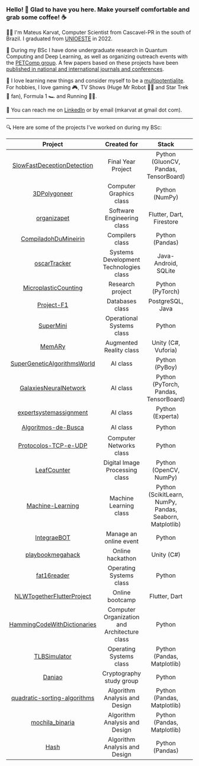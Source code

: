 ### Hello! :wave: Glad to have you here. Make yourself comfortable and grab some coffee! :coffee:

:man_student: I'm Mateus Karvat, Computer Scientist from Cascavel-PR in the south of Brazil. I graduated from [UNIOESTE](https://www.unioeste.br/portal/) in 2022.

:microscope: During my BSc I have done undergraduate research in Quantum Computing and Deep Learning, as well as organizing outreach events with the [PETComp group](https://petsite-bd39a.web.app/). A few papers based on these projects have been [published in national and international journals and conferences](https://scholar.google.com.br/citations?user=0NHCSV4AAAAJ).

:cowboy_hat_face: I love learning new things and consider myself to be a [multipotentialite](https://puttylike.com/terminology/). For hobbies, I love gaming :video_game:, TV Shows (Huge Mr Robot :man_technologist: and Star Trek :vulcan_salute: fan), Formula 1 :racing_car: and Running :running_man:.

:incoming_envelope: You can reach me on [LinkedIn](https://www.linkedin.com/in/mateus-karvat-camara/) or by email (mkarvat at gmail dot com).

---

:mag: Here are some of the projects I've worked on during my BSc:

|            **Project**            |      **Created for**      | **Stack** | **Complexity** | **Year** |
|:---------------------------------:|:-------------------------:|:---------:|:--------------:|:--------:|
|     [SlowFastDeceptionDetection](https://github.com/MahatKC/SlowFastDeceptionDetection)    |   Final Year Project                        |  Python (GluonCV, Pandas, TensorBoard)         |  <div style="width:300px">:large_blue_circle: :large_blue_circle: :large_blue_circle: :large_blue_circle: :large_blue_circle:</div>             |    2022      |
|            [3DPolygoneer](https://github.com/MahatKC/3DPolygoneer)           |         Computer Graphics class                  |   Python (NumPy)        |      :large_blue_circle: :large_blue_circle: :large_blue_circle: :large_blue_circle: :large_blue_circle:          |     2021     |
|            [organizapet](https://github.com/MahatKC/organizapet)            |    Software Engineering class                       |  Flutter, Dart, Firestore         |  :large_blue_circle: :large_blue_circle: :large_blue_circle: :large_blue_circle:  :black_circle:            |      2021    |
|        [CompiladohDuMineirin](https://github.com/igorFNegrizoli/CompiladohDuMineirin)       |   Compilers class                        |   Python (Pandas)        |    :large_blue_circle: :large_blue_circle:  :large_blue_circle: :large_blue_circle: :black_circle:            |    2022      |
|            [oscarTracker](https://github.com/igorFNegrizoli/oscarTracker)           |   Systems Development Technologies class                        |  Java-Android, SQLite        |      :large_blue_circle: :large_blue_circle:  :large_blue_circle: :black_circle: :black_circle:          |     2021     |
|        [MicroplasticCounting](https://github.com/MahatKC/MicroplasticCounting)       |     Research project                      |  Python (PyTorch)         |     :large_blue_circle: :large_blue_circle: :large_blue_circle:  :black_circle: :black_circle:         |      2021    |
|             [Project-F1](https://github.com/AmandaIsrael/Project-F1)            |   Databases class                        |  PostgreSQL, Java         |    :large_blue_circle: :large_blue_circle: :large_blue_circle: :black_circle: :black_circle:            |    2021      |
|             [SuperMini](https://github.com/MahatKC/SuperMini)             | Operational Systems class |   Python  | :large_blue_circle: :large_blue_circle: :black_circle: :black_circle: :black_circle:               |     2022     |
|               [MemARy](https://github.com/MahatKC/MemARy)              |            Augmented Reality class               |Unity (C#, Vuforia)|       :large_blue_circle: :large_blue_circle: :black_circle: :black_circle: :black_circle:         |    2020      |
|    [SuperGeneticAlgorithmsWorld](https://github.com/MahatKC/SuperGeneticAlgorithmsWorld)    |      AI class                     |  Python (PyBoy)         |      :large_blue_circle: :large_blue_circle: :black_circle: :black_circle: :black_circle:          |      2021    | 
|       [GalaxiesNeuralNetwork](https://github.com/MahatKC/GalaxiesNeuralNetwork)       |         AI class                  |  Python (PyTorch, Pandas, TensorBoard)         |        :large_blue_circle: :large_blue_circle:  :black_circle: :black_circle: :black_circle:        |      2021    |
|       [expertsystemassignment](https://github.com/MahatKC/expertsystemassignment)      |       AI class                    | Python (Experta)          |          :large_blue_circle: :large_blue_circle:  :black_circle: :black_circle: :black_circle:      |     2021     |
| [Algoritmos-de-Busca](https://github.com/MahatKC/Trabalho-IA---Algoritmos-de-Busca) |        AI class                   |   Python        |   :large_blue_circle: :large_blue_circle:  :black_circle: :black_circle: :black_circle:             |      2021    |
|        [Protocolos-TCP-e-UDP](https://github.com/robertaalcantara/Protocolos-TCP-e-UDP)       |   Computer Networks class                        |    Python       |   :large_blue_circle: :large_blue_circle:  :black_circle: :black_circle: :black_circle:             |    2022      |
|            [LeafCounter](https://github.com/matheusnunesismael/LeafCounter)            |   Digital Image Processing class                        |  Python (OpenCV, NumPy)          |   :large_blue_circle: :large_blue_circle:  :black_circle: :black_circle: :black_circle:             |   2020       |
| [Machine-Learning](https://github.com/Daniel-Boll/Machine-Learning) |   Machine Learning class                        |  Python (ScikitLearn, NumPy, Pandas, Seaborn, Matplotlib)         |    :large_blue_circle: :large_blue_circle: :black_circle: :black_circle: :black_circle:            |    2020      |
|            [IntegraeBOT](https://github.com/MahatKC/IntegraeBOT)            |   Manage an online event                        |   Python        |            :large_blue_circle: :large_blue_circle:  :black_circle: :black_circle: :black_circle:    |     2021     |
|          [playbookmegahack](https://github.com/MahatKC/playbookmegahack)         |   Online hackathon                        |   Unity (C#)        |         :large_blue_circle: :large_blue_circle: :black_circle: :black_circle: :black_circle:        |    2020      |
|            [fat16reader](https://github.com/MahatKC/fat16reader)            |   Operating Systems class                        |  Python         |           :large_blue_circle: :black_circle: :black_circle: :black_circle: :black_circle:     |      2022    |
|     [NLWTogetherFlutterProject](https://github.com/MahatKC/NLWTogetherFlutterProject)     |          Online bootcamp                 |  Flutter, Dart         |     :large_blue_circle: :black_circle: :black_circle: :black_circle: :black_circle:          |     2021     |
|    [HammingCodeWithDictionaries](https://github.com/MahatKC/HammingCodeWithDictionaries)    |   Computer Organization and Architecture class                        |    Python       |       :large_blue_circle: :black_circle: :black_circle: :black_circle: :black_circle:         |     2020     |
|            [TLBSimulator](https://github.com/MahatKC/TLBSimulator)           |   Operating Systems class                        |    Python (Pandas, Matplotlib)       |       :large_blue_circle: :black_circle: :black_circle: :black_circle: :black_circle:         |    2022      |
|               [Daniao](https://github.com/MahatKC/Daniao)              |   Cryptography study group                        |    Python       |             :large_blue_circle: :black_circle: :black_circle: :black_circle: :black_circle:   |     2021     |
|    [quadratic-sorting-algorithms](https://github.com/MahatKC/quadratic-sorting-algorithms)   |   Algorithm Analysis and Design                        |  Python (Pandas, Matplotlib)         |       :large_blue_circle: :black_circle: :black_circle: :black_circle: :black_circle:         |     2022     |
|          [mochila_binaria](https://github.com/MahatKC/mochila_binaria)          |   Algorithm Analysis and Design                        |  Python (Pandas, Matplotlib)         |    :large_blue_circle: :black_circle: :black_circle: :black_circle: :black_circle:            |    2022      |
|                [Hash](https://github.com/MahatKC/Hash)               |   Algorithm Analysis and Design                        |   Python (Pandas)        |     :large_blue_circle: :black_circle: :black_circle: :black_circle: :black_circle:           |     2022     |
